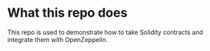 # What this repo does

This repo is used to demonstrate how to take Solidity contracts and integrate them with OpenZeppelin.
